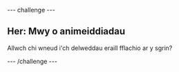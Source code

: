 --- challenge ---

## Her: Mwy o animeiddiadau

Allwch chi wneud i'ch delweddau eraill fflachio ar y sgrin?

--- /challenge ---